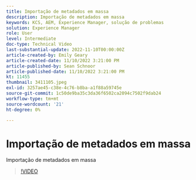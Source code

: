 ```yaml
---
title: Importação de metadados em massa
description: Importação de metadados em massa
keywords: KCS, AEM, Experience Manager, solução de problemas
solution: Experience Manager
role: User
level: Intermediate
doc-type: Technical Video
last-substantial-update: 2022-11-10T00:00:00Z
article-created-by: Emily Geary
article-created-date: 11/10/2022 3:21:00 PM
article-published-by: Sean Schnoor
article-published-date: 11/10/2022 3:21:00 PM
kt: 11455
thumbnail: 3411105.jpeg
exl-id: 3257ae45-c38e-4c76-b8ba-a1f88a59745e
source-git-commit: 1c50de9ba35c3da36f6502ca2094c7502f9dab24
workflow-type: tm+mt
source-wordcount: '21'
ht-degree: 0%

---
```


# Importação de metadados em massa

Importação de metadados em massa

>[!VIDEO](https://video.tv.adobe.com/v/3411105/?quality=12&learn=on)
